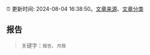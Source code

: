:alarm_clock: 更新时间: 2024-08-04 16:38:50。[文章来源](/README.md)、[文章分类](/TAGS.md)

## 报告


> 关键字：`报告`、`月报`



